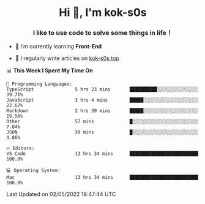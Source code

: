 <h1 align="center">Hi 👋, I'm kok-s0s</h1>
<h3 align="center">I like to use code to solve some things in life！</h3>

- 🌱 I’m currently learning **Front-End**

- 📝 I regularly write articles on [kok-s0s.top](https://kok-s0s.top/)



<!--START_SECTION:waka-->
📊 **This Week I Spent My Time On** 

```text
💬 Programming Languages: 
TypeScript               5 hrs 23 mins       ██████████░░░░░░░░░░░░░░░   39.71% 
JavaScript               3 hrs 4 mins        █████░░░░░░░░░░░░░░░░░░░░   22.62% 
Markdown                 2 hrs 39 mins       █████░░░░░░░░░░░░░░░░░░░░   19.56% 
Other                    57 mins             █░░░░░░░░░░░░░░░░░░░░░░░░   7.04% 
JSON                     39 mins             █░░░░░░░░░░░░░░░░░░░░░░░░   4.86%

🔥 Editors: 
VS Code                  13 hrs 34 mins      █████████████████████████   100.0%

💻 Operating System: 
Mac                      13 hrs 34 mins      █████████████████████████   100.0%

```


 Last Updated on 02/05/2022 18:47:44 UTC
<!--END_SECTION:waka-->
